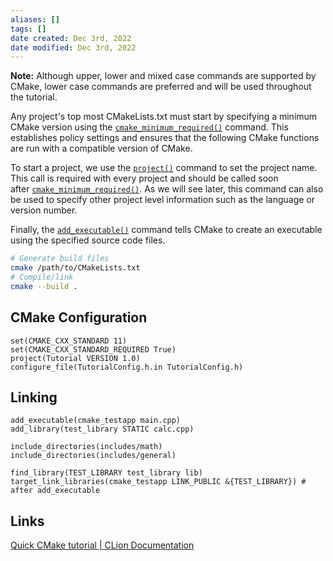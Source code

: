 ```yaml
---
aliases: []
tags: []
date created: Dec 3rd, 2022
date modified: Dec 3rd, 2022
---
```

**Note:** Although upper, lower and mixed case commands are supported by CMake, lower case commands are preferred and will be used throughout the tutorial.

Any project's top most CMakeLists.txt must start by specifying a minimum CMake version using the [`cmake_minimum_required()`](https://cmake.org/cmake/help/latest/command/cmake_minimum_required.html#command:cmake_minimum_required "cmake_minimum_required") command. This establishes policy settings and ensures that the following CMake functions are run with a compatible version of CMake.

To start a project, we use the [`project()`](https://cmake.org/cmake/help/latest/command/project.html#command:project "project") command to set the project name. This call is required with every project and should be called soon after [`cmake_minimum_required()`](https://cmake.org/cmake/help/latest/command/cmake_minimum_required.html#command:cmake_minimum_required "cmake_minimum_required"). As we will see later, this command can also be used to specify other project level information such as the language or version number.

Finally, the [`add_executable()`](https://cmake.org/cmake/help/latest/command/add_executable.html#command:add_executable "add_executable") command tells CMake to create an executable using the specified source code files.

```sh
# Generate build files
cmake /path/to/CMakeLists.txt
# Compile/link
cmake --build .
```

## CMake Configuration
```
set(CMAKE_CXX_STANDARD 11)
set(CMAKE_CXX_STANDARD_REQUIRED True)
project(Tutorial VERSION 1.0)
configure_file(TutorialConfig.h.in TutorialConfig.h)
```

## Linking
```
add_executable(cmake_testapp main.cpp)
add_library(test_library STATIC calc.cpp)

include_directories(includes/math) include_directories(includes/general)

find_library(TEST_LIBRARY test_library lib) target_link_libraries(cmake_testapp LINK_PUBLIC &{TEST_LIBRARY}) # after add_executable
```

## Links
[Quick CMake tutorial | CLion Documentation](https://www.jetbrains.com/help/clion/quick-cmake-tutorial.html#profiles)